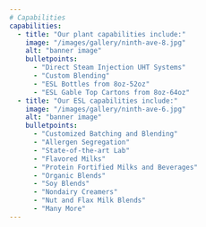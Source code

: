 ```yaml
---
# Capabilities
capabilities:
  - title: "Our plant capabilities include:"
    image: "/images/gallery/ninth-ave-8.jpg"
    alt: "banner image"
    bulletpoints:
      - "Direct Steam Injection UHT Systems"
      - "Custom Blending"
      - "ESL Bottles from 8oz-52oz"
      - "ESL Gable Top Cartons from 8oz-64oz"
  - title: "Our ESL capabilities include:"
    image: "/images/gallery/ninth-ave-6.jpg"
    alt: "banner image"
    bulletpoints:
      - "Customized Batching and Blending"
      - "Allergen Segregation"
      - "State-of-the-art Lab"
      - "Flavored Milks"
      - "Protein Fortified Milks and Beverages"
      - "Organic Blends"
      - "Soy Blends"
      - "Nondairy Creamers"
      - "Nut and Flax Milk Blends"
      - "Many More"
---
```

